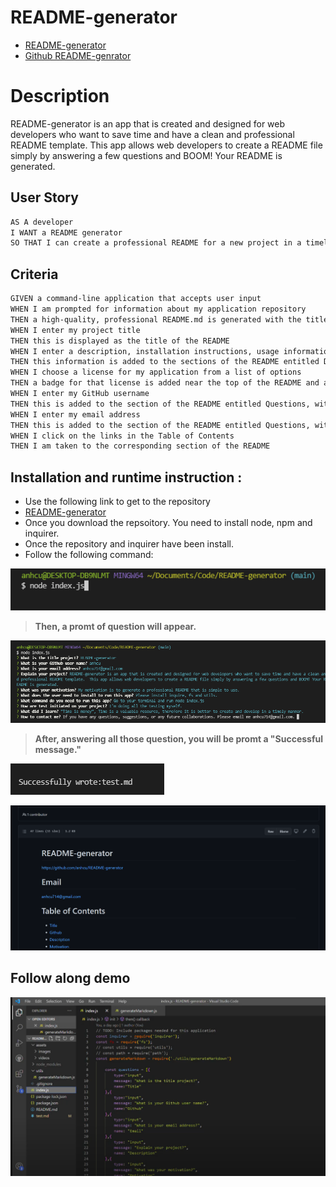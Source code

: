 # README-generator
- [README-generator](https://github.com/anhcu/README-generator/blob/main/test.md#License)
- [Github README-genrator](https://github.com/anhcu/README-generator)

# Description
README-generator is an app that is created and designed for web developers who want to save time and have a clean and professional README template.  This app allows web developers to create a README file simply by answering a few questions and BOOM! Your README is generated.


## User Story

```md
AS A developer
I WANT a README generator
SO THAT I can create a professional README for a new project in a timely manner. 
```

## Criteria

```md
GIVEN a command-line application that accepts user input
WHEN I am prompted for information about my application repository
THEN a high-quality, professional README.md is generated with the title of my project and sections entitled Description, Table of Contents, Installation, Usage, License, Contributing, Tests, and Questions
WHEN I enter my project title
THEN this is displayed as the title of the README
WHEN I enter a description, installation instructions, usage information, contribution guidelines, and test instructions
THEN this information is added to the sections of the README entitled Description, Installation, Usage, Contributing, and Tests
WHEN I choose a license for my application from a list of options
THEN a badge for that license is added near the top of the README and a notice is added to the section of the README entitled License that explains which license the application is covered under
WHEN I enter my GitHub username
THEN this is added to the section of the README entitled Questions, with a link to my GitHub profile
WHEN I enter my email address
THEN this is added to the section of the README entitled Questions, with instructions on how to reach me with additional questions
WHEN I click on the links in the Table of Contents
THEN I am taken to the corresponding section of the README
```

## Installation and runtime instruction :
* Use the following link to get to the repository
* [README-generator](https://github.com/anhcu/README-generator/blob/main/test.md#License)
* Once you download the repsoitory. You need to install node, npm and inquirer.
* Once the repository and inquirer have been install.
* Follow the following command:

![terminal](./assets/images/README1.png)

> **Then, a promt of question will appear.**

![question](./assets/images/README2.png)

> **After, answering all those question, you will be promt a "Successful message."**


![promt](./assets/images/README3.png)

![preview](./assets/images/README4.png)

## Follow along demo

[![Demo](./assets/images/demo.png)](https://www.youtube.com/watch?v=zLEMolZF69s)

